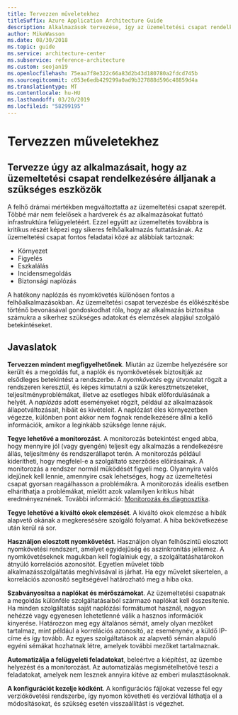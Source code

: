 ```yaml
---
title: Tervezzen műveletekhez
titleSuffix: Azure Application Architecture Guide
description: Alkalmazások tervezése, így az üzemeltetési csapat rendelkezésére álljanak a szükséges eszközök.
author: MikeWasson
ms.date: 08/30/2018
ms.topic: guide
ms.service: architecture-center
ms.subservice: reference-architecture
ms.custom: seojan19
ms.openlocfilehash: 75eaa7f8e322c66a83d2b43d180780a2fdcd745b
ms.sourcegitcommit: c053e6edb429299a0ad9b327888d596c48859d4a
ms.translationtype: MT
ms.contentlocale: hu-HU
ms.lasthandoff: 03/20/2019
ms.locfileid: "58299195"
---
```

# <a name="design-for-operations"></a>Tervezzen műveletekhez

## <a name="design-an-application-so-that-the-operations-team-has-the-tools-they-need"></a>Tervezze úgy az alkalmazásait, hogy az üzemeltetési csapat rendelkezésére álljanak a szükséges eszközök

A felhő drámai mértékben megváltoztatta az üzemeltetési csapat szerepét. Többé már nem felelősek a hardverek és az alkalmazásokat futtató infrastruktúra felügyeletéért.  Ezzel együtt az üzemeltetés továbbra is kritikus részét képezi egy sikeres felhőalkalmazás futtatásának. Az üzemeltetési csapat fontos feladatai közé az alábbiak tartoznak:

- Környezet
- Figyelés
- Eszkalálás
- Incidensmegoldás
- Biztonsági naplózás

A hatékony naplózás és nyomkövetés különösen fontos a felhőalkalmazásokban. Az üzemeltetési csapat tervezésbe és előkészítésbe történő bevonásával gondoskodhat róla, hogy az alkalmazás biztosítsa számukra a sikerhez szükséges adatokat és elemzések alapjául szolgáló betekintéseket.  <!-- to do: Link to DevOps checklist -->

## <a name="recommendations"></a>Javaslatok

**Tervezzen mindent megfigyelhetőnek**. Miután az üzembe helyezésére sor került és a megoldás fut, a naplók és nyomkövetések biztosítják az elsődleges betekintést a rendszerbe. A *nyomkövetés* egy útvonalat rögzít a rendszeren keresztül, és képes kimutatni a szűk keresztmetszeteket, teljesítményproblémákat, illetve az esetleges hibák előfordulásának a helyét. A *naplózás* adott eseményeket rögzít, például az alkalmazások állapotváltozásait, hibáit és kivételeit. A naplózást éles környezetben végezze, különben pont akkor nem fognak rendelkezésére állni a kellő információk, amikor a leginkább szüksége lenne rájuk.

**Tegye lehetővé a monitorozást**. A monitorozás betekintést enged abba, hogy mennyire jól (vagy gyengén) teljesít egy alkalmazás a rendelkezésre állás, teljesítmény és rendszerállapot terén. A monitorozás például kiderítheti, hogy megfelel-e a szolgáltató szerződés előírásainak. A monitorozás a rendszer normál működését figyeli meg. Olyannyira valós idejűnek kell lennie, amennyire csak lehetséges, hogy az üzemeltetési csapat gyorsan reagálhasson a problémákra. A monitorozás ideális esetben elháríthatja a problémákat, mielőtt azok valamilyen kritikus hibát eredményeznének. További információ: [Monitorozás és diagnosztika][monitoring].

**Tegye lehetővé a kiváltó okok elemzését**. A kiváltó okok elemzése a hibák alapvető okának a megkeresésére szolgáló folyamat. A hiba bekövetkezése után kerül rá sor.

**Használjon elosztott nyomkövetést**. Használjon olyan felhőszintű elosztott nyomkövetési rendszert, amelyet egyidejűség és aszinkronitás jellemez. A nyomkövetéseknek magukban kell foglalniuk egy, a szolgáltatáshatárokon átnyúló korrelációs azonosítót. Egyetlen művelet több alkalmazásszolgáltatás meghívásával is járhat. Ha egy művelet sikertelen, a korrelációs azonosító segítségével határozható meg a hiba oka.

**Szabványosítsa a naplókat és mérőszámokat**. Az üzemeltetési csapatnak a megoldás különféle szolgáltatásaiból származó naplókat kell összesítenie. Ha minden szolgáltatás saját naplózási formátumot használ, nagyon nehézzé vagy egyenesen lehetetlenné válik a hasznos információk kinyerése. Határozzon meg egy általános sémát, amely olyan mezőket tartalmaz, mint például a korrelációs azonosító, az eseménynév, a küldő IP-címe és így tovább. Az egyes szolgáltatások az alapvető sémán alapuló egyéni sémákat hozhatnak létre, amelyek további mezőket tartalmaznak.

**Automatizálja a felügyeleti feladatokat**, beleértve a kiépítést, az üzembe helyezést és a monitorozást. Az automatizálás megismételhetővé teszi a feladatokat, amelyek nem lesznek annyira kitéve az emberi mulasztásoknak.

**A konfigurációt kezelje kódként**. A konfigurációs fájlokat vezesse fel egy verziókövetési rendszerbe, így nyomon követheti és verzióval láthatja el a módosításokat, és szükség esetén visszaállítást is végezhet.

<!-- links -->

[monitoring]: ../../best-practices/monitoring.md

